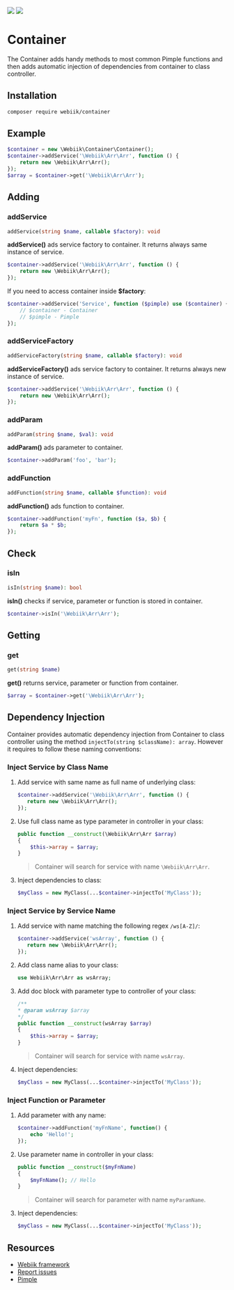 <p align="left">
<img src="https://img.shields.io/packagist/l/webiik/webiik.svg"/>
<img src="https://img.shields.io/badge/dependencies-1-brightgreen.svg"/>
</p>

Container
=========
The Container adds handy methods to most common Pimple functions and then adds automatic injection of dependencies from container to class controller.

Installation
------------
```bash
composer require webiik/container
```

Example
-------
```php
$container = new \Webiik\Container\Container();
$container->addService('\Webiik\Arr\Arr', function () {
    return new \Webiik\Arr\Arr();
});
$array = $container->get('\Webiik\Arr\Arr');
```

Adding
------
### addService
```php
addService(string $name, callable $factory): void
```
**addService()** ads service factory to container. It returns always same instance of service. 
```php
$container->addService('\Webiik\Arr\Arr', function () {
    return new \Webiik\Arr\Arr();
});
```
If you need to access container inside **$factory**:
```php
$container->addService('Service', function ($pimple) use ($container) {
    // $container - Container
    // $pimple - Pimple    
});
```

### addServiceFactory
```php
addServiceFactory(string $name, callable $factory): void
```
**addServiceFactory()** ads service factory to container. It returns always new instance of service.
```php
$container->addService('\Webiik\Arr\Arr', function () {
    return new \Webiik\Arr\Arr();
});
```

### addParam
```php
addParam(string $name, $val): void
```
**addParam()** ads parameter to container.
```php
$container->addParam('foo', 'bar');
```

### addFunction
```php
addFunction(string $name, callable $function): void
```
**addFunction()** ads function to container.
```php
$container->addFunction('myFn', function ($a, $b) {
    return $a * $b;
});
```

Check
-----
### isIn 
```php
isIn(string $name): bool
```
**isIn()** checks if service, parameter or function is stored in container.
```php
$container->isIn('\Webiik\Arr\Arr');
```

Getting
-------
### get
```php
get(string $name)
```
**get()** returns service, parameter or function from container.
```php
$array = $container->get('\Webiik\Arr\Arr');
```

Dependency Injection
--------------------
Container provides automatic dependency injection from Container to class controller using the method `injectTo(string $className): array`. However it requires to follow these naming conventions:
 
### Inject Service by Class Name
1. Add service with same name as full name of underlying class:
   ```php
   $container->addService('\Webiik\Arr\Arr', function () {
      return new \Webiik\Arr\Arr();   
   });
   ```
2. Use full class name as type parameter in controller in your class:
   ```php   
   public function __construct(\Webiik\Arr\Arr $array)
   {
       $this->array = $array;
   }
   ```
   > Container will search for service with name `\Webiik\Arr\Arr`. 
3. Inject dependencies to class:
   ```php
   $myClass = new MyClass(...$container->injectTo('MyClass'));
   ```

### Inject Service by Service Name
1. Add service with name matching the following regex `/ws[A-Z]/`:
   ```php
   $container->addService('wsArray', function () {
      return new \Webiik\Arr\Arr();   
   });
   ```
2. Add class name alias to your class:
   ```php
   use Webiik\Arr\Arr as wsArray;
   ```
3. Add doc block with parameter type to controller of your class:   
   ```php
   /**
   * @param wsArray $array
   */   
   public function __construct(wsArray $array)
   {
       $this->array = $array;
   }
   ```
   > Container will search for service with name `wsArray`. 
4. Inject dependencies:
   ```php
   $myClass = new MyClass(...$container->injectTo('MyClass'));

### Inject Function or Parameter
1. Add parameter with any name:
   ```php
   $container->addFunction('myFnName', function() {
       echo 'Hello!';
   });
   ```
2. Use parameter name in controller in your class:
   ```php   
   public function __construct($myFnName)
   {
       $myFnName(); // Hello
   }
   ```
   > Container will search for parameter with name `myParamName`. 
3. Inject dependencies:
   ```php
   $myClass = new MyClass(...$container->injectTo('MyClass'));
   ```  

Resources
---------
* [Webiik framework][1]
* [Report issues][2]
* [Pimple][3]

[1]: https://github.com/webiik/webiik
[2]: https://github.com/webiik/webiik/issues
[3]: https://github.com/silexphp/Pimple  